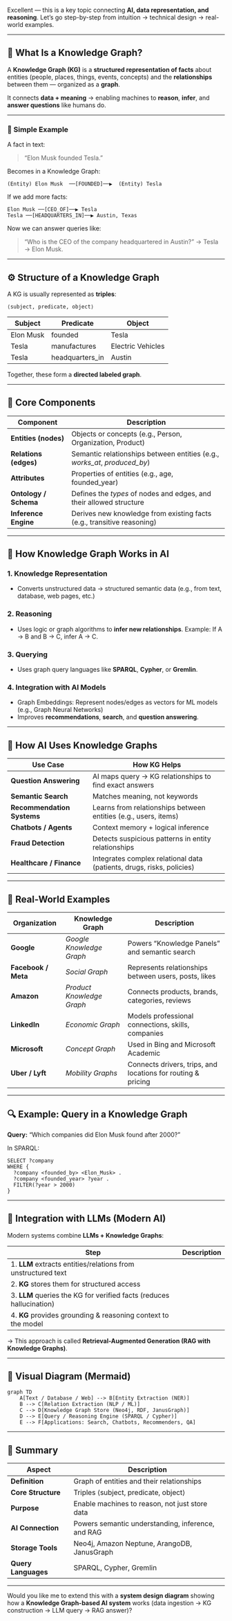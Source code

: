 Excellent — this is a key topic connecting **AI, data representation, and reasoning**. Let’s go step-by-step from intuition → technical design → real-world examples.

---

## 🧠 What Is a Knowledge Graph?

A **Knowledge Graph (KG)** is a **structured representation of facts** about entities (people, places, things, events, concepts) and the **relationships** between them — organized as a **graph**.

It connects **data + meaning** → enabling machines to **reason**, **infer**, and **answer questions** like humans do.

---

### 🧩 Simple Example

A fact in text:

> “Elon Musk founded Tesla.”

Becomes in a Knowledge Graph:

```
(Entity) Elon Musk  ──[FOUNDED]──▶  (Entity) Tesla
```

If we add more facts:

```
Elon Musk ──[CEO_OF]──▶ Tesla
Tesla ──[HEADQUARTERS_IN]──▶ Austin, Texas
```

Now we can answer queries like:

> “Who is the CEO of the company headquartered in Austin?”
> → Tesla → Elon Musk.

---

## ⚙️ Structure of a Knowledge Graph

A KG is usually represented as **triples**:

```
⟨subject, predicate, object⟩
```

| Subject   | Predicate       | Object            |
| --------- | --------------- | ----------------- |
| Elon Musk | founded         | Tesla             |
| Tesla     | manufactures    | Electric Vehicles |
| Tesla     | headquarters_in | Austin            |

Together, these form a **directed labeled graph**.

---

## 🧱 Core Components

| Component             | Description                                                               |
| --------------------- | ------------------------------------------------------------------------- |
| **Entities (nodes)**  | Objects or concepts (e.g., Person, Organization, Product)                 |
| **Relations (edges)** | Semantic relationships between entities (e.g., *works_at*, *produced_by*) |
| **Attributes**        | Properties of entities (e.g., age, founded_year)                          |
| **Ontology / Schema** | Defines the *types* of nodes and edges, and their allowed structure       |
| **Inference Engine**  | Derives new knowledge from existing facts (e.g., transitive reasoning)    |

---

## 🧩 How Knowledge Graph Works in AI

### 1. **Knowledge Representation**

* Converts unstructured data → structured semantic data
  (e.g., from text, database, web pages, etc.)

### 2. **Reasoning**

* Uses logic or graph algorithms to **infer new relationships**.
  Example: If A → B and B → C, infer A → C.

### 3. **Querying**

* Uses graph query languages like **SPARQL**, **Cypher**, or **Gremlin**.

### 4. **Integration with AI Models**

* Graph Embeddings: Represent nodes/edges as vectors for ML models
  (e.g., Graph Neural Networks)
* Improves **recommendations**, **search**, and **question answering**.

---

## 🧠 How AI Uses Knowledge Graphs

| Use Case                   | How KG Helps                                                          |
| -------------------------- | --------------------------------------------------------------------- |
| **Question Answering**     | AI maps query → KG relationships to find exact answers                |
| **Semantic Search**        | Matches meaning, not keywords                                         |
| **Recommendation Systems** | Learns from relationships between entities (e.g., users, items)       |
| **Chatbots / Agents**      | Context memory + logical inference                                    |
| **Fraud Detection**        | Detects suspicious patterns in entity relationships                   |
| **Healthcare / Finance**   | Integrates complex relational data (patients, drugs, risks, policies) |

---

## 🧮 Real-World Examples

| Organization        | Knowledge Graph           | Description                                                  |
| ------------------- | ------------------------- | ------------------------------------------------------------ |
| **Google**          | *Google Knowledge Graph*  | Powers “Knowledge Panels” and semantic search                |
| **Facebook / Meta** | *Social Graph*            | Represents relationships between users, posts, likes         |
| **Amazon**          | *Product Knowledge Graph* | Connects products, brands, categories, reviews               |
| **LinkedIn**        | *Economic Graph*          | Models professional connections, skills, companies           |
| **Microsoft**       | *Concept Graph*           | Used in Bing and Microsoft Academic                          |
| **Uber / Lyft**     | *Mobility Graphs*         | Connects drivers, trips, and locations for routing & pricing |

---

## 🔍 Example: Query in a Knowledge Graph

**Query:** “Which companies did Elon Musk found after 2000?”

In SPARQL:

```sparql
SELECT ?company
WHERE {
  ?company <founded_by> <Elon_Musk> .
  ?company <founded_year> ?year .
  FILTER(?year > 2000)
}
```

---

## 🧠 Integration with LLMs (Modern AI)

Modern systems combine **LLMs + Knowledge Graphs**:

| Step                                                                 | Description |
| -------------------------------------------------------------------- | ----------- |
| 1. **LLM** extracts entities/relations from unstructured text        |             |
| 2. **KG** stores them for structured access                          |             |
| 3. **LLM** queries the KG for verified facts (reduces hallucination) |             |
| 4. **KG** provides grounding & reasoning context to the model        |             |

→ This approach is called **Retrieval-Augmented Generation (RAG with Knowledge Graphs)**.

---

## 🧩 Visual Diagram (Mermaid)

```mermaid
graph TD
    A[Text / Database / Web] --> B[Entity Extraction (NER)]
    B --> C[Relation Extraction (NLP / ML)]
    C --> D[Knowledge Graph Store (Neo4j, RDF, JanusGraph)]
    D --> E[Query / Reasoning Engine (SPARQL / Cypher)]
    E --> F[Applications: Search, Chatbots, Recommenders, QA]
```

---

## 🧠 Summary

| Aspect              | Description                                       |
| ------------------- | ------------------------------------------------- |
| **Definition**      | Graph of entities and their relationships         |
| **Core Structure**  | Triples ⟨subject, predicate, object⟩              |
| **Purpose**         | Enable machines to reason, not just store data    |
| **AI Connection**   | Powers semantic understanding, inference, and RAG |
| **Storage Tools**   | Neo4j, Amazon Neptune, ArangoDB, JanusGraph       |
| **Query Languages** | SPARQL, Cypher, Gremlin                           |

---

Would you like me to extend this with a **system design diagram** showing how a **Knowledge Graph-based AI system** works (data ingestion → KG construction → LLM query → RAG answer)?

